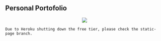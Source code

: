 ## Personal Portofolio

<p align="center">
    <img src="https://raw.githubusercontent.com/vzze/vzze.github.io/static-page/meta/readme_banner.png">
</p>

```
Due to Heroku shutting down the free tier, please check the static-page branch.
```
